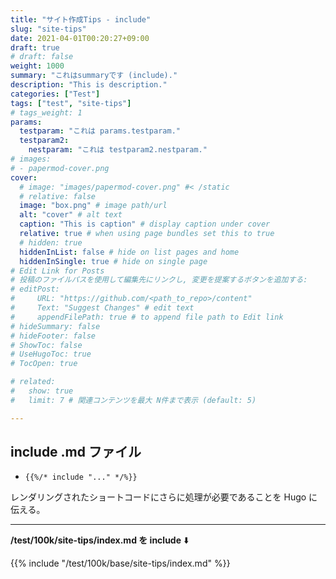 ```yaml
---
title: "サイト作成Tips - include"
slug: "site-tips"
date: 2021-04-01T00:20:27+09:00
draft: true
# draft: false
weight: 1000
summary: "これはsummaryです (include)."
description: "This is description."
categories: ["Test"]
tags: ["test", "site-tips"]
# tags_weight: 1
params:
  testparam: "これは params.testparam."
  testparam2: 
    nestparam: "これは testparam2.nestparam."
# images:
# - papermod-cover.png
cover:
  # image: "images/papermod-cover.png" #< /static
  # relative: false
  image: "box.png" # image path/url
  alt: "cover" # alt text
  caption: "This is caption" # display caption under cover
  relative: true # when using page bundles set this to true
  # hidden: true
  hiddenInList: false # hide on list pages and home
  hiddenInSingle: true # hide on single page
# Edit Link for Posts
# 投稿のファイルパスを使用して編集先にリンクし, 変更を提案するボタンを追加する: 
# editPost:
#     URL: "https://github.com/<path_to_repo>/content"
#     Text: "Suggest Changes" # edit text
#     appendFilePath: true # to append file path to Edit link
# hideSummary: false
# hideFooter: false
# ShowToc: false
# UseHugoToc: true
# TocOpen: true

# related:
#   show: true
#   limit: 7 # 関連コンテンツを最大 N件まで表示 (default: 5)

---
```


## include .md ファイル

- `{{%/* include "..." */%}}`

レンダリングされたショートコードにさらに処理が必要であることを Hugo に伝える。

<!--more-->

---

**/test/100k/site-tips/index.md を include** ⬇️

{{% include "/test/100k/base/site-tips/index.md" %}}
